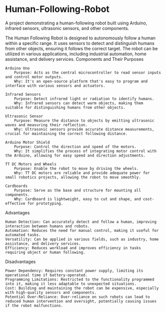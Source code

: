 # Human-Following-Robot
A project demonstrating a human-following robot built using Arduino, infrared sensors, ultrasonic sensors, and other components.




The Human Following Robot is designed to autonomously follow a human within a specific range. It uses sensors to detect and distinguish humans from other objects, ensuring it follows the correct target. The robot can be utilized in various applications, including industrial automation, home assistance, and delivery services.
Components and Their Purposes

    Arduino Uno
        Purpose: Acts as the central microcontroller to read sensor inputs and control motor outputs.
        Why: It's an open-source platform that's easy to program and interface with various sensors and actuators.

    Infrared Sensors
        Purpose: Detect infrared light or radiation to identify humans.
        Why: Infrared sensors can detect warm objects, making them suitable for distinguishing humans from other objects.

    Ultrasonic Sensor
        Purpose: Measure the distance to objects by emitting ultrasonic waves and measuring their reflection.
        Why: Ultrasonic sensors provide accurate distance measurements, crucial for maintaining the correct following distance.

    Arduino Motor Shield
        Purpose: Control the direction and speed of the motors.
        Why: It simplifies the process of integrating motor control with the Arduino, allowing for easy speed and direction adjustments.

    TT DC Motors and Wheels
        Purpose: Enable the robot to move by driving the wheels.
        Why: TT DC motors are reliable and provide adequate power for small robotics projects, allowing the robot to move smoothly.

    Cardboards
        Purpose: Serve as the base and structure for mounting all components.
        Why: Cardboard is lightweight, easy to cut and shape, and cost-effective for prototyping.

Advantages

    Human Detection: Can accurately detect and follow a human, improving interaction between humans and robots.
    Automation: Reduces the need for manual control, making it useful for automated tasks.
    Versatility: Can be applied in various fields, such as industry, home assistance, and delivery services.
    Efficiency: Reduces workload and improves efficiency in tasks requiring object or human following.

Disadvantages

    Power Dependency: Requires constant power supply, limiting its operational time if battery-operated.
    Programming Limitations: Restricted to the functionality programmed into it, making it less adaptable to unexpected situations.
    Cost: Building and maintaining the robot can be expensive, especially with high-quality sensors and components.
    Potential Over-Reliance: Over-reliance on such robots can lead to reduced human intervention and oversight, potentially causing issues if the robot malfunctions.
